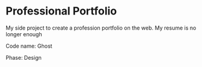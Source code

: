 # Professional Portfolio

My side project to create a profession portfolio on the web. My resume is no longer enough

Code name: Ghost

Phase: Design
